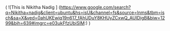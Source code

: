 ( ![This is Nikitha Nadig ]
(https://www.google.com/search?q=Nikitha+nadig&client=ubuntu&hs=isU&channel=fs&source=lnms&tbm=isch&sa=X&ved=0ahUKEwjq19n617_fAhUDuY8KHUyZCxwQ_AUIDigB&biw=1299&bih=639#imgrc=e03ukFfzUbiSlM:) )
